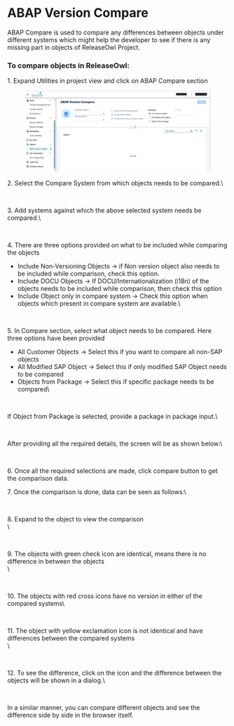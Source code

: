 # ABAP Version Compare

ABAP Compare is used to compare any differences between objects under different systems which might help the developer to see if there is any missing part in objects of ReleaseOwl Project.

### To compare objects in ReleaseOwl:&#x20;

1\. Expand Utilities in project view and click on ABAP Compare section

<figure><img src="../../.gitbook/assets/image (1) (1).png" alt=""><figcaption></figcaption></figure>

2\. Select the Compare System from which objects needs to be compared.\


<figure><img src="https://www.docs.releaseowl.com/assets/img/abap-version-compare-2.jpg" alt=""><figcaption></figcaption></figure>

3\. Add systems against which the above selected system needs be compared.\


<figure><img src="https://www.docs.releaseowl.com/assets/img/abap-version-compare-3.jpg" alt=""><figcaption></figcaption></figure>

4\. There are three options provided on what to be included while comparing the objects

* Include Non-Versioning Objects -> if Non version object also needs to be included while comparison, check this option.
* Include DOCU Objects -> If DOCU/Internationalization (i18n) of the objects needs to be included while comparison, then check this option
* Include Object only in compare system -> Check this option when objects which present in compare system are available.\


<figure><img src="https://www.docs.releaseowl.com/assets/img/abap-version-compare-4.jpg" alt=""><figcaption></figcaption></figure>

5\. In Compare section, select what object needs to be compared. Here three options have been provided

* All Customer Objects -> Select this if you want to compare all non-SAP objects
* All Modified SAP Object -> Select this if only modified SAP Object needs to be compared
* Objects from Package -> Select this if specific package needs to be compared\


<figure><img src="https://www.docs.releaseowl.com/assets/img/abap-version-compare-5.jpg" alt=""><figcaption></figcaption></figure>

If Object from Package is selected, provide a package in package input.\


<figure><img src="https://www.docs.releaseowl.com/assets/img/abap-version-compare-6.jpg" alt=""><figcaption></figcaption></figure>

After providing all the required details, the screen will be as shown below:\


<figure><img src="https://www.docs.releaseowl.com/assets/img/abap-version-compare-7.jpg" alt=""><figcaption></figcaption></figure>

6\. Once all the required selections are made, click compare button to get the comparison data.

7\. Once the comparison is done, data can be seen as follows:\


<figure><img src="https://www.docs.releaseowl.com/assets/img/abap-version-compare-8.jpg" alt=""><figcaption></figcaption></figure>

8\. Expand to the object to view the comparison\
\


<figure><img src="https://www.docs.releaseowl.com/assets/img/abap-version-compare-9.jpg" alt=""><figcaption></figcaption></figure>

9\. The objects with green check icon are identical, means there is no difference in between the objects\
\


<figure><img src="https://www.docs.releaseowl.com/assets/img/abap-version-compare-10.jpg" alt=""><figcaption></figcaption></figure>

10\. The objects with red cross icons have no version in either of the compared systems\


<figure><img src="https://www.docs.releaseowl.com/assets/img/abap-version-compare-11.jpg" alt=""><figcaption></figcaption></figure>

11\. The object with yellow exclamation icon is not identical and have differences between the compared systems\
\


<figure><img src="https://www.docs.releaseowl.com/assets/img/abap-version-compare-12.jpg" alt=""><figcaption></figcaption></figure>

12\. To see the difference, click on the icon and the difference between the objects will be shown in a dialog.\


<figure><img src="https://www.docs.releaseowl.com/assets/img/abap-version-compare-13.jpg" alt=""><figcaption></figcaption></figure>

In a similar manner, you can compare different objects and see the difference side by side in the browser itself.
